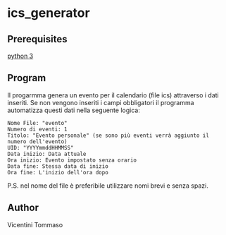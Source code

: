 ﻿# ics_generator


## Prerequisites
[python 3](https://www.python.org/downloads/)

## Program
Il progarmma genera un evento per il calendario (file ics) attraverso i dati inseriti.
Se non vengono inseriti i campi obbligatori il programma automatizza questi dati nella seguente logica:

    Nome File: "evento"
    Numero di eventi: 1
    Titolo: "Evento personale" (se sono più eventi verrà aggiunto il numero dell'evento)
    UID: "YYYYmmddHHMMSS"
    Data inizio: Data attuale
    Ora inizio: Evento impostato senza orario
    Data fine: Stessa data di inizio
    Ora fine: L'inizio dell'ora dopo

P.S. nel nome del file è preferibile utilizzare nomi brevi e senza spazi.

## Author
Vicentini Tommaso
